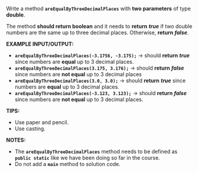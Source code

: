 Write a method **`areEqualByThreeDecimalPlaces`** with **two parameters** of type **double**.

The method **should return boolean** and it needs to **return** **_true_** if two double numbers are the same up to three decimal places. Otherwise, **return** **_false_**.

**EXAMPLE INPUT/OUTPUT:**

* **`areEqualByThreeDecimalPlaces(-3.1756, -3.175);`** → should **return** **_true_** since numbers are **equal** up to 3 decimal places.
* **`areEqualByThreeDecimalPlaces(3.175, 3.176);`** → should **return** **_false_** since numbers are **not equal** up to 3 decimal places
* **`areEqualByThreeDecimalPlaces(3.0, 3.0);`** → should **return** **_true_** since numbers are **equal** up to 3 decimal places.
* **`areEqualByThreeDecimalPlaces(-3.123, 3.123);`** → should **return** **_false_** since numbers are **not equal** up to 3 decimal places.

**TIPS:**

* Use paper and pencil.
* Use casting.

**NOTES:**

* The **`areEqualByThreeDecimalPlaces`** method needs to be defined as **`public static`** like we have been doing so far in the course.
* Do not add a **`main`** method to solution code.
